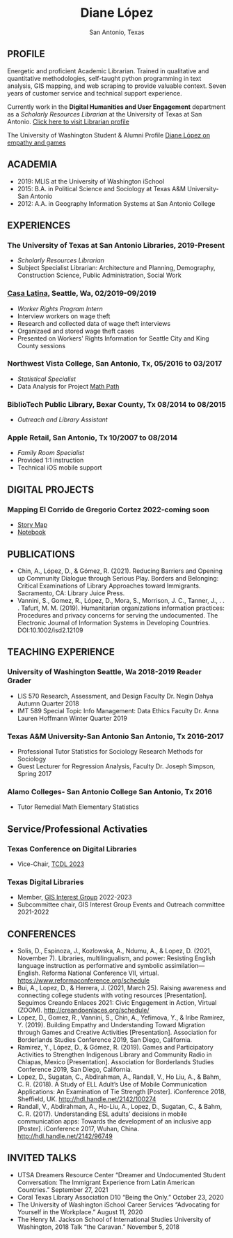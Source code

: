 <h1 style="text-align: center;"> Diane López </h1>

<p style="text-align: center;">San Antonio, Texas</p>

## PROFILE
Energetic and proficient Academic Librarian. Trained in qualitative and quantitative methodologies, self-taught python programming in text analysis, GIS mapping, and web scraping to provide valuable context. Seven years of customer service and technical support experience.  

Currently work in the **Digital Humanities and User Engagement** department as a *Scholarly Resources Librarian* at the University of Texas at San Antonio. 
[Click here to visit Librarian profile](https://lib.utsa.edu/about/staff-directory/diane-lopez)

The University of Washington Student & Alumni Profile [Diane López on empathy and games](https://grad.uw.edu/student-alumni-profiles/diane-lopez-on-empathy-and-games/)

## ACADEMIA
- 2019: MLIS at the University of Washington iSchool
- 2015: B.A. in Political Science and Sociology at Texas A&M University-San Antonio
- 2012: A.A. in Geography Information Systems at San Antonio College

## EXPERIENCES

### **The University of Texas at San Antonio Libraries**, 2019-Present
  - *Scholarly Resources Librarian*
  -  Subject Specialist Librarian: Architecture and Planning, Demography, Construction Science, Public Administration, Social Work
  
### [**Casa Latina**](https://casa-latina.org/), Seattle, Wa, 02/2019-09/2019
  - *Worker Rights Program Intern*
  -  Interview workers on wage theft
  -  Research and collected data of wage theft interviews
  -  Organizaed and stored wage theft cases
  -  Presented on Workers' Rights Information for Seattle City and King County sessions

### **Northwest Vista College**, San Antonio, Tx, 05/2016 to 03/2017
- *Statistical Specialist*
- Data Analysis for Project [Math Path](https://www.alamo.edu/nvc/academics/resources/math-paths/)

### **BiblioTech Public Library**, Bexar County, Tx 08/2014 to 08/2015
- *Outreach and Library Assistant*

### **Apple** Retail, San Antonio, Tx 10/2007 to 08/2014
- *Family Room Specialist*
- Provided 1:1 instruction
- Technical iOS mobile support

## DIGITAL PROJECTS
### Mapping El Corrido de Gregorio Cortez 2022-coming soon
- [Story Map]()
- [Notebook]()

## PUBLICATIONS
- Chin, A., López, D., & Gómez, R. (2021). Reducing Barriers and Opening up Community Dialogue through Serious Play. Borders and Belonging: Critical Examinations of Library Approaches toward Immigrants. Sacramento, CA: Library Juice Press.
- Vannini, S., Gomez, R., López, D., Mora, S., Morrison, J. C., Tanner, J., . . . Tafurt, M. M. (2019). Humanitarian organizations information practices: Procedures and privacy concerns for serving the undocumented. The Electronic Journal of Information Systems in Developing Countries. DOI:10.1002/isd2.12109

## TEACHING EXPERIENCE
### University of Washington Seattle, Wa 2018-2019 Reader Grader 
  - LIS 570 Research, Assessment, and Design Faculty Dr. Negin Dahya Autumn Quarter 2018
  - IMT 589 Special Topic Info Management: Data Ethics Faculty Dr. Anna Lauren Hoffmann Winter Quarter 2019
  
### Texas A&M University-San Antonio San Antonio, Tx 2016-2017 
- Professional Tutor Statistics for Sociology Research Methods for Sociology 
- Guest Lecturer for Regression Analysis, Faculty Dr. Joseph Simpson, Spring 2017

### Alamo Colleges- San Antonio College San Antonio, Tx 2016 
- Tutor Remedial Math Elementary Statistics

## Service/Professional Activaties
### Texas Conference on Digital Libraries
- Vice-Chair, [TCDL 2023](https://www.tdl.org/tdl-events/tcdl/tcdl-2023/)

### Texas Digital Libraries
- Member, [GIS Interest Group](https://www.tdl.org/members/groups/tdl-gis-interest-group/) 2022-2023
- Subcommittee chair, GIS Interest Group Events and Outreach committee 2021-2022

## CONFERENCES
- Solis, D., Espinoza, J., Kozlowska, A., Ndumu, A., & Lopez, D. (2021, November 7). Libraries, multilingualism, and power: Resisting English language instruction as performative and symbolic assimilation—English. Reforma National Conference VII, virtual. https://www.reformaconference.org/schedule
- Bui, A., Lopez, D., & Herrera, J. (2021, March 25). Raising awareness and connecting college students with voting resources [Presentation]. Seguimos Creando Enlaces 2021: Civic Engagement in Action, Virtual (ZOOM). http://creandoenlaces.org/schedule/
- Lopez, D., Gomez, R., Vannini, S., Chin, A., Yefimova, Y., & Iribe Ramirez, Y. (2019). Building Empathy and Understanding Toward Migration through Games and Creative Activities [Presentation]. Association for Borderlands Studies Conference 2019, San Diego, California.
- Ramirez, Y., López, D., & Gómez, R. (2019). Games and Participatory Activities to Strengthen Indigenous Library and Community Radio in Chiapas, Mexico [Presentation]. Association for Borderlands Studies Conference 2019, San Diego, California.
- Lopez, D., Sugatan, C., Abdirahman, A., Randall, V., Ho Liu, A., & Bahm, C. R. (2018). A Study of ELL Adult’s Use of Mobile Communication Applications: An Examination of Tie Strength [Poster]. iConference 2018, Sheffield, UK. http://hdl.handle.net/2142/100274
- Randall, V., Abdirahman, A., Ho-Liu, A., Lopez, D., Sugatan, C., & Bahm, C. R. (2017). Understanding ESL adults’ decisions in mobile communication apps: Towards the development of an inclusive app [Poster]. iConference 2017, Wuhan, China. http://hdl.handle.net/2142/96749

## INVITED TALKS
- UTSA Dreamers Resource Center “Dreamer and Undocumented Student Conversation: The Immigrant Experience from Latin American Countries.” September 27, 2021
- Coral Texas Library Association D10 “Being the Only.” October 23, 2020
- The University of Washington iSchool Career Services “Advocating for Yourself in the Workplace.” August 11, 2020
- The Henry M. Jackson School of International Studies University of Washington, 2018 Talk “the Caravan.” November 5, 2018
